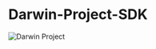 # Darwin-Project-SDK
![Darwin Project](https://user-images.githubusercontent.com/25783105/218258548-4e00b334-abb9-4fc5-8cdb-18a0693e2d5a.png)
